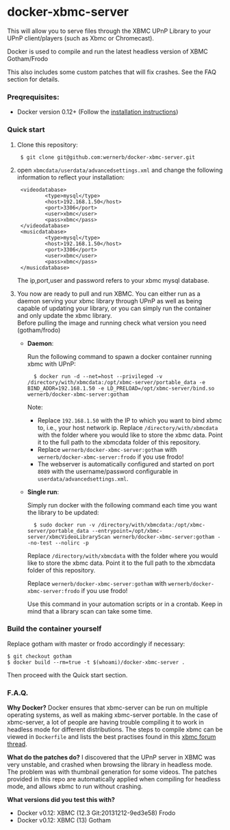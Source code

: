 # docker-xbmc-server

This will allow you to serve files through the XBMC UPnP Library to your UPnP client/players (such as Xbmc or Chromecast). 

Docker is used to compile and run the latest headless version of XBMC Gotham/Frodo

This also includes some custom patches that will fix crashes. See the FAQ section for details.

### Preqrequisites:
* Docker version 0.12+ (Follow the [installation instructions](https://docs.docker.com/))

### Quick start

1. Clone this repository:
        
        $ git clone git@github.com:wernerb/docker-xbmc-server.git

2. open `xbmcdata/userdata/advancedsettings.xml` and change the following information to reflect your installation:

        <videodatabase>
                <type>mysql</type>
                <host>192.168.1.50</host>
                <port>3306</port>
                <user>xbmc</user>
                <pass>xbmc</pass>
        </videodatabase>
        <musicdatabase>
                <type>mysql</type>
                <host>192.168.1.50</host>
                <port>3306</port>
                <user>xbmc</user>
                <pass>xbmc</pass>
        </musicdatabase>
        
    The ip,port,user and password refers to your xbmc mysql database.

3. You now are ready to pull and run XBMC. You can either run as a daemon serving your xbmc library through UPnP as well as being capable of updating your library, or you can simply run the container and only update the xbmc library.  
    Before pulling the image and running check what version you need (gotham/frodo)

    * __Daemon__:  

        Run the following command to spawn a docker container running xbmc with UPnP:

            $ docker run -d --net=host --privileged -v /directory/with/xbmcdata:/opt/xbmc-server/portable_data -e BIND_ADDR=192.168.1.50 -e LD_PRELOAD=/opt/xbmc-server/bind.so wernerb/docker-xbmc-server:gotham
        
        Note:

        * Replace `192.168.1.50` with the IP to which you want to bind xbmc to, i.e., your host network ip. Replace `/directory/with/xbmcdata` with the folder where you would like to store the xbmc data. Point it to the full path to the xbmcdata folder of this repository.
        * Replace `wernerb/docker-xbmc-server:gotham` with `wernerb/docker-xbmc-server:frodo` if you use frodo!
        * The webserver is automatically configured and started on port `8089` with the username/password configurable in `userdata/advancedsettings.xml`.
    
    * __Single run__: 
                        
        Simply run docker with the following command each time you want the library to be updated:
        
            $ sudo docker run -v /directory/with/xbmcdata:/opt/xbmc-server/portable_data --entrypoint=/opt/xbmc-server/xbmcVideoLibraryScan wernerb/docker-xbmc-server:gotham --no-test --nolirc -p
        
        Replace `/directory/with/xbmcdata` with the folder where you would like to store the xbmc data. Point it to the full path to the xbmcdata folder of this repository.

        Replace `wernerb/docker-xbmc-server:gotham` with `wernerb/docker-xbmc-server:frodo` if you use frodo!

        Use this command in your automation scripts or in a crontab. Keep in mind that a library scan can take some time.

        
### Build the container yourself
Replace gotham with master or frodo accordingly if necessary:
    
    $ git checkout gotham
    $ docker build --rm=true -t $(whoami)/docker-xbmc-server .
    
Then proceed with the Quick start section.

### F.A.Q.

__Why Docker?__ 
Docker ensures that xbmc-server can be run on multiple operating systems, as well as making xbmc-server portable. In the case of xbmc-server, a lot of people are having trouble compiling it to work in headless mode for different distributions. The steps to compile xbmc can be viewed in `Dockerfile` and lists the best practises found in this [xbmc forum thread](http://forum.xbmc.org/showthread.php?tid=132919).

__What do the patches do?__
I discovered that the UPnP server in XBMC was very unstable, and crashed when browsing the library in headless mode. The problem was with thumbnail generation for some videos. The patches provided in this repo are automatically applied when compiling for headless mode, and allows xbmc to run without crashing.   

__What versions did you test this with?__

* Docker v0.12: XBMC (12.3 Git:20131212-9ed3e58) Frodo
* Docker v0.12: XBMC (13) Gotham
